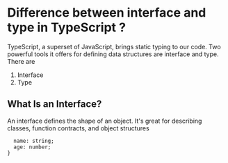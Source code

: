 # Difference between interface and type in TypeScript ?

TypeScript, a superset of JavaScript, brings static typing to our code. Two powerful tools it offers for defining data structures are interface and type.
There are 
1. Interface
2. Type 

## What Is an Interface?
An interface defines the shape of an object. It's great for describing classes, function contracts, and object structures

```interface User {
  name: string;
  age: number;
}